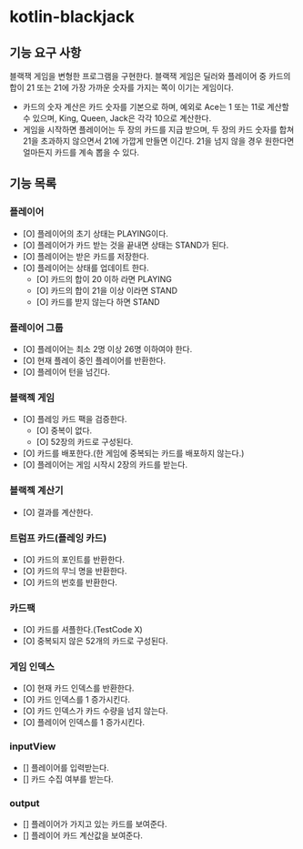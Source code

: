 # kotlin-blackjack

## 기능 요구 사항

블랙잭 게임을 변형한 프로그램을 구현한다. 블랙잭 게임은 딜러와 플레이어 중 카드의 합이 21 또는 21에 가장 가까운 숫자를 가지는 쪽이 이기는 게임이다.

- 카드의 숫자 계산은 카드 숫자를 기본으로 하며, 예외로 Ace는 1 또는 11로 계산할 수 있으며, King, Queen, Jack은 각각 10으로 계산한다.
- 게임을 시작하면 플레이어는 두 장의 카드를 지급 받으며, 두 장의 카드 숫자를 합쳐 21을 초과하지 않으면서 21에 가깝게 만들면 이긴다. 21을 넘지 않을 경우 원한다면 얼마든지 카드를 계속 뽑을 수 있다.

## 기능 목록

### 플레이어

- [O] 플레이어의 초기 상태는 PLAYING이다.
- [O] 플레이어가 카드 받는 것을 끝내면 상태는 STAND가 된다.
- [O] 플레이어는 받은 카드를 저장한다.
- [O] 플레이어는 상태를 업데이트 한다.
  - [O] 카드의 합이 20 이하 라면 PLAYING
  - [O] 카드의 합이 21을 이상 이라면 STAND
  - [O] 카드를 받지 않는다 하면 STAND

### 플레이어 그룹
- [O] 플레이어는 최소 2명 이상 26명 이하여야 한다.
- [O] 현재 플레이 중인 플레이어를 반환한다.
- [O] 플레이어 턴을 넘긴다.

### 블랙젝 게임

- [O] 플레잉 카드 팩을 검증한다.
    - [O] 중복이 없다.
    - [O] 52장의 카드로 구성된다.
- [O] 카드를 배포한다.(한 게임에 중복되는 카드를 배포하지 않는다.)
- [O] 플레이어는 게임 시작시 2장의 카드를 받는다.

### 블랙젝 계산기
- [O] 결과를 계산한다.

### 트럼프 카드(플레잉 카드)

- [O] 카드의 포인트를 반환한다.
- [O] 카드의 무늬 명을 반환한다.
- [O] 카드의 번호를 반환한다.

### 카드팩

- [O] 카드를 셔플한다.(TestCode X)
- [O] 중복되지 않은 52개의 카드로 구성된다.

### 게임 인덱스

- [O] 현재 카드 인덱스를 반환한다.
- [O] 카드 인덱스를 1 증가시킨다.
- [O] 카드 인덱스가 카드 수량을 넘지 않는다.
- [O] 플레이어 인덱스를 1 증가시킨다.

### inputView

- [] 플레이어를 입력받는다.
- [] 카드 수집 여부를 받는다.

### output

- [] 플레이어가 가지고 있는 카드를 보여준다.
- [] 플레이어 카드 계산값을 보여준다.
